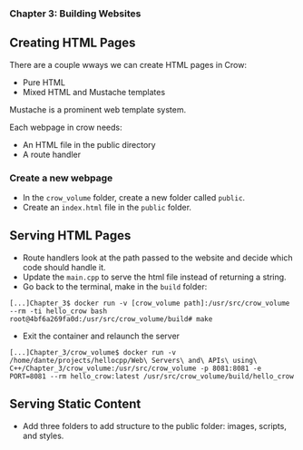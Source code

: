 ### Chapter 3: Building Websites

## Creating HTML Pages

There are a couple wways we can create HTML pages in Crow:

- Pure HTML
- Mixed HTML and Mustache templates

Mustache is a prominent web template system.

Each webpage in crow needs:

- An HTML file in the public directory
- A route handler

### Create a new webpage

- In the `crow_volume` folder, create a new folder called `public`.
- Create an `index.html` file in the `public` folder.

## Serving HTML Pages

- Route handlers look at the path passed to the website and decide which code should handle it.
- Update the `main.cpp` to serve the html file instead of returning a string.
- Go back to the terminal, make in the `build` folder:
```
[...]Chapter_3$ docker run -v [crow_volume path]:/usr/src/crow_volume --rm -ti hello_crow bash
root@4bf6a269fa0d:/usr/src/crow_volume/build# make
```
- Exit the container and relaunch the server
```
[...]Chapter_3/crow_volume$ docker run -v /home/dante/projects/hellocpp/Web\ Servers\ and\ APIs\ using\ C++/Chapter_3/crow_volume:/usr/src/crow_volume -p 8081:8081 -e PORT=8081 --rm hello_crow:latest /usr/src/crow_volume/build/hello_crow
```

## Serving Static Content

- Add three folders to add structure to the public folder: images, scripts, and styles.
